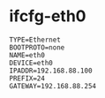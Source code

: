 # ifcfg-eth0

```shell
TYPE=Ethernet
BOOTPROTO=none
NAME=eth0
DEVICE=eth0
IPADDR=192.168.88.100
PREFIX=24
GATEWAY=192.168.88.254
```

